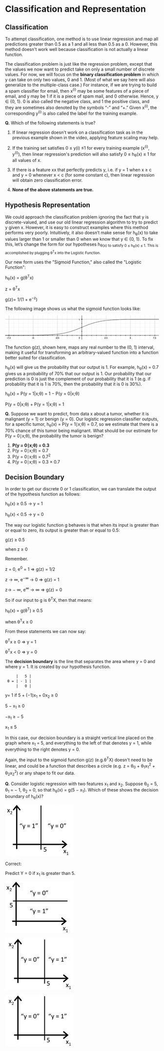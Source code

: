 Classification and Representation
=====================================

## Classification

To attempt classification, one method is to use linear regression and map all 
predictions greater than 0.5 as a 1 and all less than 0.5 as a 0. However, 
this method doesn't work well because classification is not actually a 
linear function.

The classification problem is just like the regression problem, except that 
the values we now want to predict take on only a small number of discrete 
values. For now, we will focus on the **binary classification problem** in which 
y can take on only two values, 0 and 1. (Most of what we say here will also 
generalize to the multiple-class case.) For instance, if we are trying to 
build a spam classifier for email, then x<sup>(i)</sup> may be some features 
of a piece of email, and y may be 1 if it is a piece of spam mail, and 0 
otherwise. Hence, y ∈ {0, 1}. 0 is also called the negative class, and 1 
the positive class, and they are sometimes also denoted by the symbols 
“-” and “+.” Given x<sup>(i)</sup>, the corresponding y<sup>(i)</sup> is also 
called the label for the training example.
  
**Q.** Which of the following statements is true?

  1. If linear regression doesn't work on a classification task as in the 
  previous example shown in the video, applying feature scaling may help.
  
  1. If the training set satisfies 0 ≤ y(i) ≤1 for every training example 
  (x<sup>(i)</sup>, y<sup>(i)</sup>), then linear regression's prediction 
  will also satisfy 0 ≤ h<sub>θ</sub>(x) ≤ 1 for all values of x.
  
  1. If there is a feature xx that perfectly predicts y, i.e. if y = 1 when 
  x ≥ c and y = 0 whenever x < c (for some constant c), then linear regression 
  will obtain zero classification error.
  
  1. **None of the above statements are true.**
  
## Hypothesis Representation

We could approach the classification problem ignoring the fact that y is 
discrete-valued, and use our old linear regression algorithm to try to predict 
y given x. However, it is easy to construct examples where this method performs 
very poorly. Intuitively, it also doesn’t make sense for h<sub>θ</sub>(x) to 
take values larger than 1 or smaller than 0 when we know that y ∈ {0, 1}. To 
fix this, let’s change the form for our hypotheses h<sub>θ(x) to satisfy 
0 ≤ h<sub>θ</sub>(x) ≤ 1. This is accomplished by plugging θ<sup>T</sup>x 
into the Logistic Function.

Our new form uses the "Sigmoid Function," also called the "Logistic Function":

h<sub>θ</sub>(x) = g(θ<sup>T</sup>x)

z = θ<sup>T</sup>x

g(z)=  1/(1 + e<sup>−z</sup>)

The following image shows us what the sigmoid function looks like:

![](./img/week3-1.png)

The function g(z), shown here, maps any real number to the (0, 1) interval, 
making it useful for transforming an arbitrary-valued function into a function 
better suited for classification.


h<sub>θ</sub>(x) will give us the probability that our output is 1. 
For example, h<sub>θ</sub>(x) = 0.7 gives us a probability of 70% that our 
output is 1. Our probability that our prediction is 0 is just the complement 
of our probability that it is 1 (e.g. if probability that it is 1 is 70%, then 
the probability that it is 0 is 30%).

h<sub>θ</sub>(x) = P(y = 1|x;θ) = 1 − P(y = 0|x;θ)

P(y = 0|x;θ) + P(y = 1|x;θ) = 1

**Q.** Suppose we want to predict, from data x about a tumor, whether it is 
malignant (y = 1) or benign (y = 0). Our logistic regression classifier outputs, 
for a specific tumor, h<sub>θ</sub>(x) = P(y = 1∣x;θ) = 0.7, so we estimate 
that there is a 70% chance of this tumor being malignant. What should be our 
estimate for P(y = 0∣x;θ), the probability the tumor is benign?  

  1. **P(y = 0∣x;θ) = 0.3**
  1. P(y = 0∣x;θ) = 0.7
  1. P(y = 0∣x;θ) = 0.7<sup>2</sup>
  1. P(y = 0∣x;θ) = 0.3 × 0.7
  
## Decision Boundary

In order to get our discrete 0 or 1 classification, we can translate the output
 of the hypothesis function as follows:
 
 h<sub>θ</sub>(x) ≥ 0.5 → y = 1
 
 h<sub>θ</sub>(x) < 0.5 → y = 0
 
The way our logistic function g behaves is that when its input is greater 
than or equal to zero, its output is greater than or equal to 0.5:

g(z) ≥ 0.5 

when z ≥ 0

Remember.

z = 0, e<sup>0</sup> = 1 ⇒ g(z) = 1/2

z → ∞, e<sup>−∞</sup> → 0 ⇒ g(z) = 1

z→ − ∞, e<sup>∞</sup> → ∞ ⇒ g(z) = 0

So if our input to g is θ<sup>T</sup>X, then that means:

h<sub>θ</sub>(x) = g(θ<sup>T</sup>) ≥ 0.5 

when θ<sup>T</sup>x ≥ 0

From these statements we can now say:

θ<sup>T</sup>x ≥ 0 ⇒ y = 1

θ<sup>T</sup>x < 0 ⇒ y = 0

The **decision boundary** is the line that separates the area where y = 0 and
 where y = 1. It is created by our hypothesis function.

```
     |   5 |
 θ = | - 1 |
     |   0 |
``` 
y= 1 if 5 + (−1)x<sub>1</sub> + 0x<sub>2</sub> ≥ 0

5 − x<sub>1</sub> ≥ 0

−x<sub>1</sub> ≥ − 5

x<sub>1</sub> ≤ 5

In this case, our decision boundary is a straight vertical line placed on the 
graph where x<sub>1</sub> = 5, and everything to the left of that denotes 
y = 1, while everything to the right denotes y = 0.

Again, the input to the sigmoid function g(z) (e.g.θ<sup>T</sup>X) doesn't 
need to be linear, and could be a function that describes a circle 
(e.g. z = θ<sub>0</sub> + θ<sub>1</sub>x<sub>1</sub><sup>2</sup> +
θ<sub>2</sub>x<sub>2</sub><sup>2</sup>) or any shape to fit our data.


**Q.** Consider logistic regression with two features x<sub>1</sub> and 
x<sub>2</sub>. Suppose θ<sub>0</sub> = 5, θ<sub>1</sub> = − 1, 
θ<sub>2</sub> = 0, so that h<sub>θ</sub>(x) = g(5 − x<sub>1</sub>). Which of 
these shows the decision boundary of h<sub>θ</sub>(x)?  

![](./img/week3-2.png)

Correct: 

Predict Y = 0 if x<sub>1</sub> is greater than 5.

![](./img/week3-3.png)

![](./img/week3-4.png)
  
![](./img/week3-5.png)  
  
